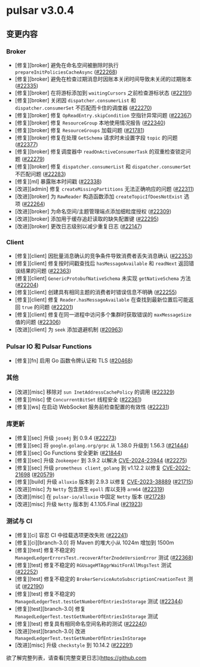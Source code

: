 # pulsar v3.0.4

## 变更内容

### Broker

- [修复][broker] 避免在命名空间被删除时执行 `prepareInitPoliciesCacheAsync` ([#22268](https://github.com/apache/pulsar/pull/22268))
- [修复][broker] 避免在检查过期消息时因账本关闭时间导致未关闭的过期账本 ([#22335](https://github.com/apache/pulsar/pull/22335))
- [修复][broker] 在将游标添加到 `waitingCursors` 之前检查游标状态 ([#22191](https://github.com/apache/pulsar/pull/22191))
- [修复][broker] 关闭因 `dispatcher.consumerList` 和 `dispatcher.consumerSet` 不匹配而卡住的调度器 ([#22270](https://github.com/apache/pulsar/pull/22270))
- [修复][broker] 修复 `OpReadEntry.skipCondition` 空指针异常问题 ([#22367](https://github.com/apache/pulsar/pull/22367))
- [修复][broker] 修复 `ResourceGroup` 本地使用情况报告 ([#22340](https://github.com/apache/pulsar/pull/22340))
- [修复][broker] 修复 `ResourceGroups` 加载问题 ([#21781](https://github.com/apache/pulsar/pull/21781))
- [修复][broker] 修复在处理 `GetSchema` 请求时未设置字段 `topic` 的问题 ([#22377](https://github.com/apache/pulsar/pull/22377))
- [修复][broker] 修复调度器中 `readOnActiveConsumerTask` 的双重检查锁定问题 ([#22279](https://github.com/apache/pulsar/pull/22279))
- [修复][broker] 修复 `dispatcher.consumerList` 和 `dispatcher.consumerSet` 不匹配问题 ([#22283](https://github.com/apache/pulsar/pull/22283))
- [修复][ml] 暴露账本时间戳 ([#22338](https://github.com/apache/pulsar/pull/22338))
- [改进][admin] 修复 `createMissingPartitions` 无法正确响应的问题 ([#22311](https://github.com/apache/pulsar/pull/22311))
- [改进][broker] 为 `RawReader` 构造函数添加 `createTopicIfDoesNotExist` 选项 ([#22264](https://github.com/apache/pulsar/pull/22264))
- [改进][broker] 为命名空间/主题管理端点添加细粒度授权 ([#22309](https://github.com/apache/pulsar/pull/22309))
- [改进][broker] 添加用于缓存追赶读取的缺失配置键 ([#22295](https://github.com/apache/pulsar/pull/22295))
- [改进][broker] 更改日志级别以减少重复日志 ([#22147](https://github.com/apache/pulsar/pull/22147))

### Client

- [修复][client] 因批量消息确认的竞争条件导致消费者丢失消息确认 ([#22353](https://github.com/apache/pulsar/pull/22353))
- [修复][client] 修复按时间戳查找后 `hasMessageAvailable` 和 `readNext` 返回错误结果的问题 ([#22363](https://github.com/apache/pulsar/pull/22363))
- [修复][client] `GenericProtobufNativeSchema` 未实现 `getNativeSchema` 方法 ([#22204](https://github.com/apache/pulsar/pull/22204))
- [修复][client] 创建具有相同主题的消费者时错误信息不明确 ([#22255](https://github.com/apache/pulsar/pull/22255))
- [修复][client] 修复 `Reader.hasMessageAvailable` 在查找到最新位置后可能返回 `true` 的问题 ([#22201](https://github.com/apache/pulsar/pull/22201))
- [修复][client] 修复在同一进程中访问多个集群时获取错误的 `maxMessageSize` 值的问题 ([#22306](https://github.com/apache/pulsar/pull/22306))
- [改进][client] 为 `seek` 添加退避机制 ([#20963](https://github.com/apache/pulsar/pull/20963))

### Pulsar IO 和 Pulsar Functions

- [修复][fn] 启用 Go 函数令牌认证和 TLS ([#20468](https://github.com/apache/pulsar/pull/20468))

### 其他

- [改进][misc] 移除对 `sun InetAddressCachePolicy` 的调用 ([#22329](https://github.com/apache/pulsar/pull/22329))
- [修复][misc] 使 `ConcurrentBitSet` 线程安全 ([#22361](https://github.com/apache/pulsar/pull/22361))
- [修复][ws] 在启动 WebSocket 服务前检查配置的有效性 ([#22231](https://github.com/apache/pulsar/pull/22231))

### 库更新

- [修复][sec] 升级 `jose4j` 到 0.9.4 ([#22273](https://github.com/apache/pulsar/pull/22273))
- [修复][sec] 将 `google.golang.org/grpc` 从 1.38.0 升级到 1.56.3 ([#21444](https://github.com/apache/pulsar/pull/21444))
- [修复][sec] Go Functions 安全更新 ([#21844](https://github.com/apache/pulsar/pull/21844))
- [修复][sec] 升级 `Zookeeper` 到 3.9.2 以解决 [CVE-2024-23944](https://github.com/advisories/GHSA-r978-9m6m-6gm6) ([#22275](https://github.com/apache/pulsar/pull/22275))
- [修复][sec] 升级 `prometheus client_golang` 到 v1.12.2 以修复 [CVE-2022-21698](https://github.com/advisories/GHSA-cg3q-j54f-5p7p) ([#20579](https://github.com/apache/pulsar/pull/20579))
- [修复][build] 升级 `alluxio` 版本到 2.9.3 以修复 [CVE-2023-38889](https://github.com/advisories/GHSA-xrrh-h86w-pwfj) ([#21715](https://github.com/apache/pulsar/pull/21715))
- [改进][misc] 为 `Netty` 包含原生 `epoll` 库以支持 `arm64` ([#22319](https://github.com/apache/pulsar/pull/22319))
- [改进][misc] 在 `pulsar-io/alluxio` 中固定 `Netty` 版本 ([#21728](https://github.com/apache/pulsar/pull/21728))
- [改进][misc] 升级 `Netty` 版本到 4.1.105.Final ([#21923](https://github.com/apache/pulsar/pull/21923))

### 测试与 CI

- [修复][ci] 容忍 CI 中挂载选项更改失败 ([#22241](https://github.com/apache/pulsar/pull/22241))
- [修复][ci][branch-3.0] 将 Maven 的堆大小从 1024m 增加到 1500m
- [修复][test] 修复不稳定的 `ManagedLedgerErrorsTest.recoverAfterZnodeVersionError` 测试 ([#22368](https://github.com/apache/pulsar/pull/22368))
- [修复][test] 修复不稳定的 `RGUsageMTAggrWaitForAllMsgsTest` 测试 ([#22252](https://github.com/apache/pulsar/pull/22252))
- [修复][test] 修复不稳定的 `BrokerServiceAutoSubscriptionCreationTest` 测试 ([#22190](https://github.com/apache/pulsar/pull/22190))
- [修复][test] 修复不稳定的 `ManagedLedgerTest.testGetNumberOfEntriesInStorage` 测试 ([#22344](https://github.com/apache/pulsar/pull/22344))
- [修复][test][branch-3.0] 修复 `ManagedLedgerTest.testGetNumberOfEntriesInStorage` 测试
- [修复][test] 修复具有相同命名空间名称的测试 ([#22240](https://github.com/apache/pulsar/pull/22240))
- [改进][test][branch-3.0] 改进 `ManagedLedgerTest.testGetNumberOfEntriesInStorage`
- [改进][misc] 升级 `checkstyle` 到 10.14.2 ([#22291](https://github.com/apache/pulsar/pull/22291))

欲了解完整列表，请查看[完整变更日志](https://github.com